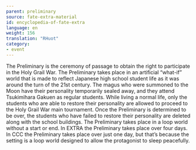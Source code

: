 ```yaml
---
parent: preliminary
source: fate-extra-material
id: encyclopedia-of-fate-extra
language: en
weight: 156
translation: "RHuot"
category:
- event
---
```


The Preliminary is the ceremony of passage to obtain the right to participate in the Holy Grail War.
The Preliminary takes place in an artificial “what-if” world that is made to reflect Japanese high school student life as it was around the turn of the 21st century.
The magus who were summoned to the Moon have their personality temporarily sealed away, and they attend Tsukimihara Gakuen as regular students.
While living a normal life, only the students who are able to restore their personality are allowed to proceed to the Holy Grail War main tournament.
Once the Preliminary is determined to be over, the students who have failed to restore their personality are deleted along with the school buildings.
The Preliminary takes place in a loop world without a start or end.
In EXTRA the Preliminary takes place over four days.
In CCC the Preliminary takes place over just one day, but that’s because the setting is a loop world designed to allow the protagonist to sleep peacefully.

